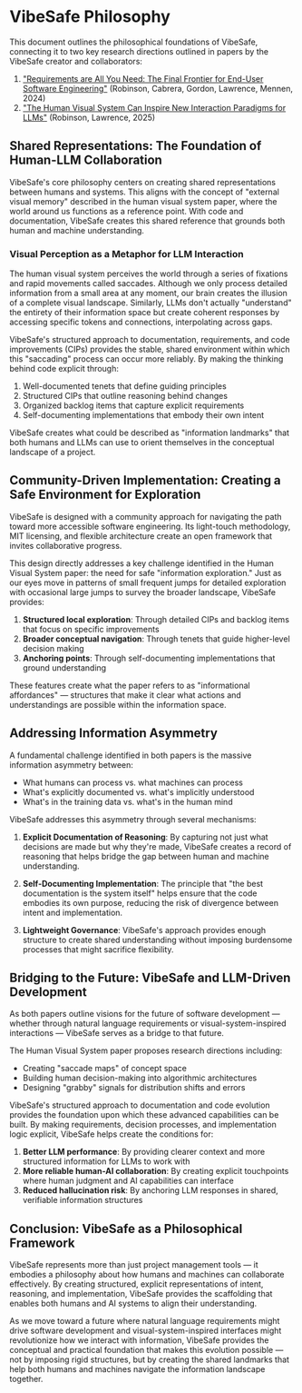 # VibeSafe Philosophy

This document outlines the philosophical foundations of VibeSafe, connecting it to two key research directions outlined in papers by the VibeSafe creator and collaborators:

1. ["Requirements are All You Need: The Final Frontier for End-User Software Engineering"](https://arxiv.org/abs/2405.13708) (Robinson, Cabrera, Gordon, Lawrence, Mennen, 2024)
2. ["The Human Visual System Can Inspire New Interaction Paradigms for LLMs"](https://arxiv.org/abs/2504.10101) (Robinson, Lawrence, 2025)

## Shared Representations: The Foundation of Human-LLM Collaboration

VibeSafe's core philosophy centers on creating shared representations between humans and systems. This aligns with the concept of "external visual memory" described in the human visual system paper, where the world around us functions as a reference point. With code and documentation, VibeSafe creates this shared reference that grounds both human and machine understanding.

### Visual Perception as a Metaphor for LLM Interaction

The human visual system perceives the world through a series of fixations and rapid movements called saccades. Although we only process detailed information from a small area at any moment, our brain creates the illusion of a complete visual landscape. Similarly, LLMs don't actually "understand" the entirety of their information space but create coherent responses by accessing specific tokens and connections, interpolating across gaps.

VibeSafe's structured approach to documentation, requirements, and code improvements (CIPs) provides the stable, shared environment within which this "saccading" process can occur more reliably. By making the thinking behind code explicit through:

1. Well-documented tenets that define guiding principles
2. Structured CIPs that outline reasoning behind changes
3. Organized backlog items that capture explicit requirements
4. Self-documenting implementations that embody their own intent

VibeSafe creates what could be described as "information landmarks" that both humans and LLMs can use to orient themselves in the conceptual landscape of a project.

## Community-Driven Implementation: Creating a Safe Environment for Exploration

VibeSafe is designed with a community approach for navigating the path toward more accessible software engineering. Its light-touch methodology, MIT licensing, and flexible architecture create an open framework that invites collaborative progress.

This design directly addresses a key challenge identified in the Human Visual System paper: the need for safe "information exploration." Just as our eyes move in patterns of small frequent jumps for detailed exploration with occasional large jumps to survey the broader landscape, VibeSafe provides:

1. **Structured local exploration**: Through detailed CIPs and backlog items that focus on specific improvements
2. **Broader conceptual navigation**: Through tenets that guide higher-level decision making
3. **Anchoring points**: Through self-documenting implementations that ground understanding

These features create what the paper refers to as "informational affordances" — structures that make it clear what actions and understandings are possible within the information space.

## Addressing Information Asymmetry

A fundamental challenge identified in both papers is the massive information asymmetry between:
- What humans can process vs. what machines can process
- What's explicitly documented vs. what's implicitly understood
- What's in the training data vs. what's in the human mind

VibeSafe addresses this asymmetry through several mechanisms:

1. **Explicit Documentation of Reasoning**: By capturing not just what decisions are made but why they're made, VibeSafe creates a record of reasoning that helps bridge the gap between human and machine understanding.

2. **Self-Documenting Implementation**: The principle that "the best documentation is the system itself" helps ensure that the code embodies its own purpose, reducing the risk of divergence between intent and implementation.

3. **Lightweight Governance**: VibeSafe's approach provides enough structure to create shared understanding without imposing burdensome processes that might sacrifice flexibility.

## Bridging to the Future: VibeSafe and LLM-Driven Development

As both papers outline visions for the future of software development — whether through natural language requirements or visual-system-inspired interactions — VibeSafe serves as a bridge to that future.

The Human Visual System paper proposes research directions including:
- Creating "saccade maps" of concept space
- Building human decision-making into algorithmic architectures
- Designing "grabby" signals for distribution shifts and errors

VibeSafe's structured approach to documentation and code evolution provides the foundation upon which these advanced capabilities can be built. By making requirements, decision processes, and implementation logic explicit, VibeSafe helps create the conditions for:

1. **Better LLM performance**: By providing clearer context and more structured information for LLMs to work with
2. **More reliable human-AI collaboration**: By creating explicit touchpoints where human judgment and AI capabilities can interface
3. **Reduced hallucination risk**: By anchoring LLM responses in shared, verifiable information structures

## Conclusion: VibeSafe as a Philosophical Framework

VibeSafe represents more than just project management tools — it embodies a philosophy about how humans and machines can collaborate effectively. By creating structured, explicit representations of intent, reasoning, and implementation, VibeSafe provides the scaffolding that enables both humans and AI systems to align their understanding.

As we move toward a future where natural language requirements might drive software development and visual-system-inspired interfaces might revolutionize how we interact with information, VibeSafe provides the conceptual and practical foundation that makes this evolution possible — not by imposing rigid structures, but by creating the shared landmarks that help both humans and machines navigate the information landscape together. 